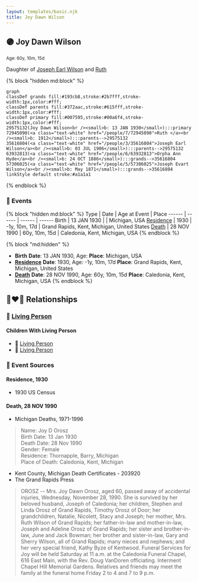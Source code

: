 ```yaml
---
layout: templates/basic.njk
title: Joy Dawn Wilson
---
```

## 🟣 Joy Dawn Wilson
<small>Age: 60y, 10m, 15d</small>

Daughter of [Joseph Earl Wilson](/people/3/35616804) and [Ruth ](/people/7/72945090)

{% block "hidden md:block" %}
```mermaid
graph
classDef grands fill:#193cb8,stroke:#2b7fff,stroke-width:1px,color:#fff;
classDef parents fill:#372aac,stroke:#615fff,stroke-width:1px,color:#fff;
classDef primary fill:#007595,stroke:#00a6f4,stroke-width:1px,color:#fff;
29575132(Joy Dawn Wilson<br /><small>b: 13 JAN 1930</small>):::primary
72945090(<a class="text-white" href="/people/7/72945090">Ruth </a><br /><small>b: 1912</small>):::parents-->29575132
35616804(<a class="text-white" href="/people/3/35616804">Joseph Earl Wilson</a><br /><small>b: 03 JUL 1906</small>):::parents-->29575132
63932813(<a class="text-white" href="/people/6/63932813">Orpha Ann Hyde</a><br /><small>b: 24 OCT 1886</small>):::grands-->35616804
57306025(<a class="text-white" href="/people/5/57306025">Joseph Evart Wilson</a><br /><small>b: May 1871</small>):::grands-->35616804
linkStyle default stroke:#a1a1a1
```
{% endblock %}

### 📆 Events

{% block "hidden md:block" %}
Type | Date | Age at Event | Place
------ | ------ | ------ | ------
Birth | 13 JAN 1930 |  | Michigan, USA
[Residence](#event-event-0) | 1930 | -1y, 10m, 17d | Grand Rapids, Kent, Michigan, United States
[Death](#event-event-4) | 28 NOV 1990 | 60y, 10m, 15d | Caledonia, Kent, Michigan, USA
{% endblock %}

{% block "md:hidden" %}
- **Birth**
**Date**: 13 JAN 1930, Age:
**Place**: Michigan, USA
- **[Residence](#event-event-0)**
**Date**: 1930, Age: -1y, 10m, 17d
**Place**: Grand Rapids, Kent, Michigan, United States
- **[Death](#event-event-4)**
**Date**: 28 NOV 1990, Age: 60y, 10m, 15d
**Place**: Caledonia, Kent, Michigan, USA
{% endblock %}

## 👩‍❤️‍👨 Relationships

### 🔵 [Living Person](/people/1/16093179)

#### Children With Living Person
* 🔵 [Living Person](/people/2/29348168)
* 🔵 [Living Person](/people/3/36204506)
### 📰 Event Sources

#### <a id="event-event-0"></a> Residence, 1930
* 1930 US Census

#### <a id="event-event-4"></a> Death, 28 NOV 1990
* Michigan Deaths, 1971-1996
>   
  > Name: Joy D Orosz  
  > Birth Date: 13 Jan 1930  
  > Death Date: 28 Nov 1990  
  > Gender: Female  
  > Residence: Thornapple, Barry, Michigan  
  > Place of Death: Caledonia, Kent, Michigan
* Kent County, Michigan Death Certificates  - 203920
* The Grand Rapids Press
>   
  > OROSZ -- Mrs. Joy Dawn Orosz, aged 60, passed away of accidental injuries, Wednesday, November 28, 1990. She is survived by her beloved husband, Joseph of Caledonia; her children, Stephen and Linda Orosz of Grand Rapids, Timothy Orosz of Door; her grandchildren, Natalie, Nicolett, Stacy and Joseph; her mother, Mrs. Ruth Wilson of Grand Rapids; her father-in-law and mother-in-law, Joseph and Adeline Orosz of Grand Rapids; her sister and brother-in-law, June and Jack Bowman; her brother and sister-in-law, Gary and Sherry Wilson, all of Grand Rapids; many nieces and nephews; and her very special friend, Kathy Byze of Kentwood. Funeral Services for Joy will be held Saturday at 11 a.m. at the Caledonia Funeral Chapel, 616 East Main, with the Rev. Doug VanDoren officiating. Interment Chapel Hill Memorial Gardens. Relatives and friends may meet the family at the funeral home Friday 2 to 4 and 7 to 9 p.m.
